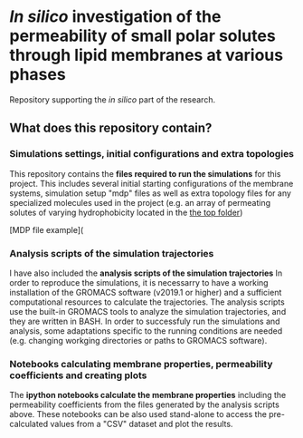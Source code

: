 # *In silico* investigation of the permeability of small polar solutes through lipid membranes at various phases

Repository supporting the *in silico* part of the research.

## What does this repository contain?

### Simulations settings, initial configurations and extra topologies
This repository contains the **files required to run the simulations** for this project. 
This includes several initial starting configurations of the membrane systems,
simulation setup "mdp" files
as well as 
extra topology files for any specialized molecules used in the project 
(e.g. an array of permeating solutes of varying hydrophobicity 
located in the [the top folder](top/martini_v3.0_solvents.itp))

[MDP file example](

### Analysis scripts of the simulation trajectories
I have also included the **analysis scripts of the simulation trajectories**
In order to reproduce the simulations,
it is necessarry to have a working installation of the GROMACS software (v2019.1 or higher)
and a sufficient computational resources to calculate the trajectories. 
The analysis scripts use the built-in GROMACS tools to analyze the simulation trajectories,
and they are written in BASH.
In order to successfuly run the simulations and analysis, 
some adaptations specific to the running conditions are needed 
(e.g. changing workging directories or paths to GROMACS software). 

### Notebooks calculating membrane properties, permeability coefficients and creating plots
The **ipython notebooks calculate the membrane properties** 
including the permeability coefficients
from the files generated by the analysis scripts above. 
These notebooks can be also used stand-alone to 
access the pre-calculated values from a "CSV" dataset
and plot the results. 
